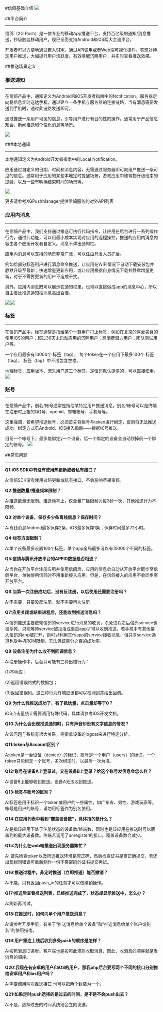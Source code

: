 #信鸽基础介绍
![](/assets/jichu01.png)

##平台简介
<hr>

信鸽（XG Push）是一款专业的移动App推送平台，支持百亿级的通知/消息推送，秒级触达移动用户，现已全面支持Android和iOS两大主流平台。

开发者可以方便地通过嵌入SDK，通过API调用或者Web端可视化操作，实现对特定用户推送，大幅提升用户活跃度，有效唤醒沉睡用户，并实时查看推送效果。

##推送场景定义

### 推送通知
<hr>

在信鸽产品中，通知定义为Android和iOS开发者指南中的Notification。服务器定向将信息实时送达手机，通过建立一条手机与服务器的连接链路，当有消息需要发送到手机时，通过此链路发送即可。


通过推送一条用户可见的信息，引导用户进行有目的性的操作。通常用于产品信息知会、新闻推送和个性化消息等场景。

![](/assets/jichu02.png)

###本地通知
<hr>

本地通知定义为Android开发者指南中的Local Notification。

应用通过自定义的日期、时间和消息内容，无需通过服务器即可向用户推送一条可见的信息。通常用于应用的某些本地定时提醒场景，游戏应用中建筑物升级结束的提醒，以及一些有明确结束时间的场景等。

![](/assets/jichu03.png)

更多请参考XGPushManager提供信鸽服务的对外API列表

### 应用内消息
<hr>

在信鸽产品中，我们支持通过推送可执行代码指令，让应用在后台进行一系列操作行为，通过此功能，可以用最小成本实现对应用的远程操控，推送的应用内消息内容由各个应用开发者自定义。消息不弹出通知栏。

应用内消息可以支持的场景非常广泛，可以任由开发人员扩展。

例如给部分标签用户进行消息命令推送，让应用在WIFI情况下自动下载安装包并静默升级至最新；快速增量更新应用，或让应用根据自身情况下载并静默增量更新，对于不需要更新的用户不造成干扰。

另外，应用内消息既可以展示在通知栏里，也可以直接做成app的消息中心，所以自由度比推送通知栏消息高出百倍。

![](/assets/jichu04.png)![](/assets/jichu05.png)

### 标签
<hr>

在信鸽产品中，标签通常是指给某个一群用户打上标签，例如在北京的喜爱美食的使用iOS的用户；超过30天未启动应用的沉睡用户；高消费潜力用户；团队测试用户等。

一个应用最多有10000个 标签（tag）， 每个token在一个应用下最多100个 标签（tag）， 标签（tag）中不准包含空格。

地理标签、应用版本、流失用户这三个标签，是信鸽默认提供的，可以直接使用。
![](/assets/jichu06.png)

### 账号
<hr>

在信鸽产品中，别名/帐号通常是指给某特定用户推送消息。别名/帐号可以是终端在注册时上报的QQ号、openid、邮箱帐号、手机号等。

这里强调，若希望推送帐号，必须首先将账号与token进行绑定，否则将无法推送成功。绑定方式见Android、iOS接入指南——根据帐号推送。

目前一个帐号下，最多能绑定y一个设备，后一个绑定的设备会自动顶掉前一个绑定的账号。
![](/assets/jichu07.png)

##常见问题
<hr>

**Q1:iOS SDK中有没有使用热更新或者私有接口？**

A:信鸽SDK没有使用过热更新或私有接口，不会影响苹果审核。

**Q2:推送数量/推送频率限制？**

A:推送数量无限制。推送频率上，仅全量广播限频为每3秒一次，其他推送行为不限频。

**Q3:对单个设备，保存多少条离线信息？保存时间？**

A:离线消息Android最多保存2条，iOS最多保存1条；保存时间最多72小时。

**Q4:标签方面限制？**

A:单个设备最多设置100个标签，单个app全局最多可以有10000个不同的标签。

**Q5:信鸽与腾讯开放平台的APPID数据是否相通？**

A:当你在开放平台注册应用并使用信鸽后，应用的信息会自动从开放平台同步至信鸽平台，单独使用信鸽时不用重新接入应用。但是，在信鸽接入的应用不会同步至开放平台。

**Q6:当第一次注册成功后，没有反注册，以后使用还需要注册吗？**

A:不需要，只要没反注册，就不需要再次注册

**Q7:应用关闭或结束进程后，还能收到推送消息吗？**

A:信鸽推送主要依赖信鸽的service进行消息的收发，杀死进程之后信鸽service也被杀死，只能等待service被拉活或重启app才可以收到推送。若手机中有其他接入信鸽的app被打开，则可以利用其他app的service接收消息，但共享service通道也受手机ROM限制，无法保证百分之百的成功率。

**Q8:设备注册为什么收不到回调信息？**

A:注册操作中，后台只可能有三种出错行为：

(1)不响应；

(2)返回错误格式的数据包；

(3)返回错误码。这三种行为终端应该都可以检测到并给出回调。

**Q9:为什么我推送成功了，有了抵达量，点击量却等于0？**

iOS点击量统计需要调用特殊代码，具体请参考iOS开发文档。

**Q10:为什么会出现推送通知时，只有声音却没有文字信息的情况？**

A:该问题与系统有很大关系，需要拿设备的logcat来进行特定分析。

**Q11:token与Account区别？**

A:token是一台设备（device）的标识，账号是一个用户（users）的标识。一个token只能绑定一个账号，多次绑定时，以最后一次为准。

**Q12:账号在设备A上登录过，又在设备B上登录？给这个账号发信息会怎么样？**

A:设备B上能够收到推送。设备A无法收到推送。

**Q13:标签与账号的区别？**

A:标签是用于标识一个token或用户的一些属性，如广东省、男性、游戏玩家等。帐号是用户的账号，请勿用标签作为别名使用。

**Q14:在应用列表中看到“覆盖设备数”，具体指的是什么？**

A:是指该应用下处于注册状态的设备数/终端数，同时也是该应用在推送时可以覆盖到的最大设备数。终端若调用了unregister的接口，覆盖设备数会减少。

**Q15:为什么在web端推送出现服务器繁忙？**

A: 请先检查token以及所选推送环境是否正确，然后检查证书是否正确提交，若还出现相同错误可重新制作一份不带密码的证书提交再试。

**Q16:推送过程中，非定时推送（立即推送）能否撤销？**

A:不能，只有返回push_id的任务才可以做撤销操作。

**Q17:推送后查看推送列表，已经推送完成了，状态却显示推送中，怎么办？**

A:刷新再试试。

**Q18:在推送时，如何向单个用户推送消息？**

A:请参考开发手册，有关于“推送消息给单个设备”和“推送消息给单个账户或别名”的使用指南。

**Q19:用户重连上线后收到多条push的顺序是怎样？**

A:按照消息ID递增。客户端也是按照此规则收取消息，因此，收消息的顺序就是发消息的顺序。

**Q20:我现在有安卓的用户和iOS的用户，那我php后台要写两个不同的接口分别推给安卓用户和ios用户吗？**

A:需要调用两次推送接口 也可以把两个封装为一个。

**Q21:如果定时push选择的是过去的时间，是不是不会push出去？**

A:不是，选择过去的时间系统则会立刻发送。

